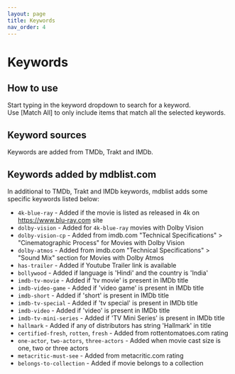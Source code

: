 ```yaml
---
layout: page
title: Keywords
nav_order: 4
---
```


# Keywords

## How to use

Start typing in the keyword dropdown to search for a keyword.  
Use [Match All] to only include items that match all the selected keywords.

## Keyword sources

Keywords are added from TMDb, Trakt and IMDb.

## Keywords added by mdblist.com

In additional to TMDb, Trakt and IMDb keywords, mdblist adds some specific keywords listed below:

- `4k-blue-ray` - Added if the movie is listed as released in 4k on https://www.blu-ray.com site
- `dolby-vision` - Added for `4k-blue-ray` movies with Dolby Vision
- `dolby-vision-cp` - Added from imdb.com "Technical Specifications" > "Cinematographic Process" for Movies with Dolby Vision
- `dolby-atmos` - Added from imdb.com "Technical Specifications" > "Sound Mix" section for Movies with Dolby Atmos
- `has-trailer` - Added if Youtube Trailer link is available
- `bollywood` - Added if language is 'Hindi' and the country is 'India'
- `imdb-tv-movie` - Added if 'tv movie' is present in IMDb title
- `imdb-video-game` - Added if 'video game' is present in IMDb title
- `imdb-short` - Added if 'short' is present in IMDb title
- `imdb-tv-special` - Added if 'tv special' is present in IMDb title
- `imdb-video` - Added if 'video' is present in IMDb title
- `imdb-tv-mini-series` - Added if 'TV Mini Series' is present in IMDb title
- `hallmark` - Added if any of distributors has string 'Hallmark' in title
- `certified-fresh`, `rotten`, `fresh` - Added from rottentomatoes.com rating
- `one-actor`, `two-actors`, `three-actors` - Added when movie cast size is one, two or three actors
- `metacritic-must-see` - Added from metacritic.com rating
- `belongs-to-collection` - Added if movie belongs to a collection

